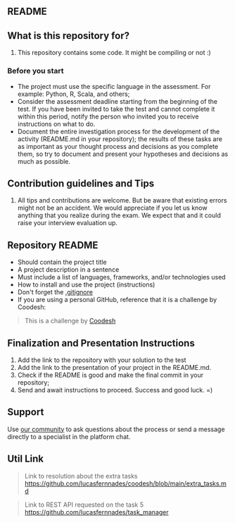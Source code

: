 ## README


## What is this repository for?
1. This repository contains some code. It might be compiling or not :)

### Before you start

- The project must use the specific language in the assessment. For example: Python, R, Scala, and others;
- Consider the assessment deadline starting from the beginning of the test. If you have been invited to take the test and cannot complete it within this period, notify the person who invited you to receive instructions on what to do.
- Document the entire investigation process for the development of the activity (README.md in your repository); the results of these tasks are as important as your thought process and decisions as you complete them, so try to document and present your hypotheses and decisions as much as possible.

## Contribution guidelines and Tips

1. All tips and contributions are welcome. But be aware that existing errors might not be an accident. We would appreciate if you let us know anything that you realize during the exam. We expect that and it could raise your interview evaluation up.

## Repository README

- Should contain the project title
- A project description in a sentence
- Must include a list of languages, frameworks, and/or technologies used
- How to install and use the project (instructions)
- Don't forget the [.gitignore](https://www.toptal.com/developers/gitignore)
- If you are using a personal GitHub, reference that it is a challenge by Coodesh:

> This is a challenge by [Coodesh](https://coodesh.com/)

## Finalization and Presentation Instructions

1. Add the link to the repository with your solution to the test
2. Add the link to the presentation of your project in the README.md.
3. Check if the README is good and make the final commit in your repository;
4. Send and await instructions to proceed. Success and good luck. =)

## Support

Use [our community](https://discord.gg/rdXbEvjsWu) to ask questions about the process or send a message directly to a specialist in the platform chat.

## Util Link
> Link to resolution about the extra tasks https://github.com/lucasfernnades/coodesh/blob/main/extra_tasks.md

> Link to REST API requested on the task 5 https://github.com/lucasfernnades/task_manager
